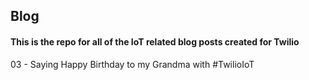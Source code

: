 ## Blog

#### This is the repo for all of the IoT related blog posts created for Twilio

03 - Saying Happy Birthday to my Grandma with #TwilioIoT
